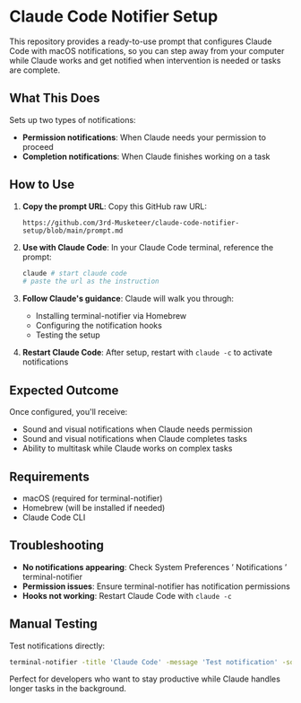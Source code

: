 # Claude Code Notifier Setup

This repository provides a ready-to-use prompt that configures Claude Code with macOS notifications, so you can step away from your computer while Claude works and get notified when intervention is needed or tasks are complete.

## What This Does

Sets up two types of notifications:
- **Permission notifications**: When Claude needs your permission to proceed
- **Completion notifications**: When Claude finishes working on a task

## How to Use

1. **Copy the prompt URL**: Copy this GitHub raw URL:
   ```
   https://github.com/3rd-Musketeer/claude-code-notifier-setup/blob/main/prompt.md
   ```

2. **Use with Claude Code**: In your Claude Code terminal, reference the prompt:
   ```bash
   claude # start claude code
   # paste the url as the instruction
   ```

3. **Follow Claude's guidance**: Claude will walk you through:
   - Installing terminal-notifier via Homebrew
   - Configuring the notification hooks
   - Testing the setup

4. **Restart Claude Code**: After setup, restart with `claude -c` to activate notifications

## Expected Outcome

Once configured, you'll receive:
- Sound and visual notifications when Claude needs permission
- Sound and visual notifications when Claude completes tasks
- Ability to multitask while Claude works on complex tasks

## Requirements

- macOS (required for terminal-notifier)
- Homebrew (will be installed if needed)
- Claude Code CLI

## Troubleshooting

- **No notifications appearing**: Check System Preferences ’ Notifications ’ terminal-notifier
- **Permission issues**: Ensure terminal-notifier has notification permissions
- **Hooks not working**: Restart Claude Code with `claude -c`

## Manual Testing

Test notifications directly:
```bash
terminal-notifier -title 'Claude Code' -message 'Test notification' -sound 'Glass'
```

Perfect for developers who want to stay productive while Claude handles longer tasks in the background.
